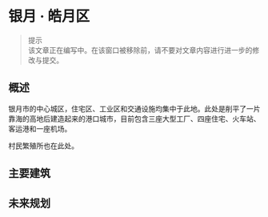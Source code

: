 # 银月 · 皓月区

> 提示  
  该文章正在编写中。在该窗口被移除前，请不要对文章内容进行进一步的修改与提交。

## 概述

银月市的中心城区，住宅区、工业区和交通设施均集中于此地。此处是削平了一片靠海的高地后建造起来的港口城市，目前包含三座大型工厂、四座住宅、火车站、客运港和一座机场。

村民繁殖所也在此处。

## 主要建筑

## 未来规划
